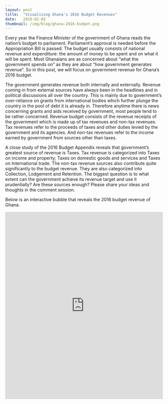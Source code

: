 ```yaml
---
layout: post 
title:  "Visualising Ghana's 2016 Budget Revenues"
date:   2016-02-02 
thumbnail: /img/blog/ghana-2016-budget.png
---
```


Every year the Finance Minister of the government of Ghana reads the nation’s budget to parliament. Parliament’s approval is needed before the Appropriation Bill is passed. The budget usually consists of national revenue and expenditure: the amount of money to be spent and on what it will be spent. Most Ghanaians are as concerned about “what the government spends on” as they are about “how government generates revenue”. So in this post, we will focus on government revenue for Ghana’s 2016 budget.

The government generates revenue both internally and externally. Revenue coming in from external sources have always been in the headlines and in political discussions all over the country. This is mainly due to government’s over-reliance on grants from international bodies which further plunge the country in the pool of debt it is already in. Therefore anytime there is news concerning grants and aids received by government, most people tend to be rather concerned. Revenue budget consists of the revenue receipts of the government which is made up of tax revenues and non-tax revenues. Tax revenues refer to the proceeds of taxes and other duties levied by the government and its agencies. And non-tax revenues refer to the income earned by government from sources other than taxes. 

A close study of the 2016 Budget Appendix reveals that government’s greatest source of revenue is Taxes. Tax revenue is categorized into Taxes on income and property; Taxes on domestic goods and services and Taxes on International trade. The non-tax revenue sources also contribute quite significantly to the budget revenue. They are also categorized into Collection, Lodgement and Retention. The biggest question is to what extent can the government achieve its revenue target and use it prudentially?  Are these sources enough? Please share your ideas and thoughts in the comment session.

Below is an interactive bubble that reveals the 2016 budget revenue of Ghana. 

<div class="center">
	<iframe width="100%" height="600" src="http://localhost:4000/resources/minimal/index.html" frameborder="0" scrolling="no"></iframe>
</div>
